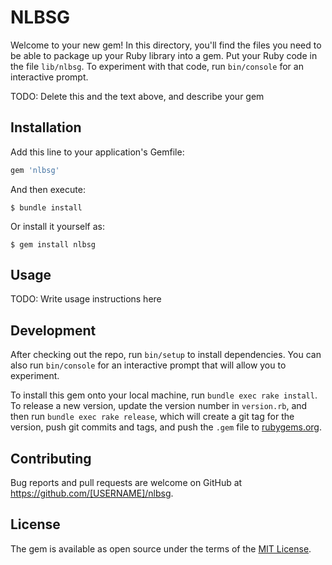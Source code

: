 # NLBSG

Welcome to your new gem! In this directory, you'll find the files you need to be able to package up your Ruby library into a gem. Put your Ruby code in the file `lib/nlbsg`. To experiment with that code, run `bin/console` for an interactive prompt.

TODO: Delete this and the text above, and describe your gem

## Installation

Add this line to your application's Gemfile:

```ruby
gem 'nlbsg'
```

And then execute:

    $ bundle install

Or install it yourself as:

    $ gem install nlbsg

## Usage

TODO: Write usage instructions here

## Development

After checking out the repo, run `bin/setup` to install dependencies. You can also run `bin/console` for an interactive prompt that will allow you to experiment.

To install this gem onto your local machine, run `bundle exec rake install`. To release a new version, update the version number in `version.rb`, and then run `bundle exec rake release`, which will create a git tag for the version, push git commits and tags, and push the `.gem` file to [rubygems.org](https://rubygems.org).

## Contributing

Bug reports and pull requests are welcome on GitHub at https://github.com/[USERNAME]/nlbsg.


## License

The gem is available as open source under the terms of the [MIT License](https://opensource.org/licenses/MIT).
